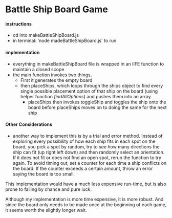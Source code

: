 # Battle Ship Board Game

#### instructions
- cd into makeBattleShipBoard.js  
- in terminal: 'node madeBattleShipBoard.js' to run

#### implementation
- everything in makeBattleShipBoard file is wrapped in an IIFE function to maintain a closed scope
- the main function invokes two things. 
  - First it generates the empty board
  - then placeShips, which loops through the ships object to find every single possible placement option of that ship on the board (using helper function *findAllOptions*) and pushes them into an array
    - placeShips then invokes toggleShip and toggles the ship onto the board before placeShips moves on to doing the same for the next ship

#### Other Considerations
- another way to implement this is by a trial and error method. Instead of exploring every possibility of how each ship fits in each spot on the board, you pick a spot by random, try to see how many directions the ship can fit (up right left down) and then randomly select an orientation. If it does not fit or does not find an open spot, rerun the function to try again. To avoid timing out, set a counter for each time a ship conflicts on the board. If the counter exceeds a certain amount, throw an error saying the board is too small. 

This implementation would have a much less expensive run-time, but is also prone to failing by chance and pure luck.

Although my implementation is more time expensive, it is more robust. And since the board only needs to be made once at the beginning of each game, it seems worth the slightly longer wait. 
